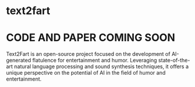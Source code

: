 # text2fart

# **CODE AND PAPER COMING SOON**
Text2Fart is an open-source project focused on the development of AI-generated flatulence for entertainment and humor. Leveraging state-of-the-art natural language processing and sound synthesis techniques, it offers a unique perspective on the potential of AI in the field of humor and entertainment.
